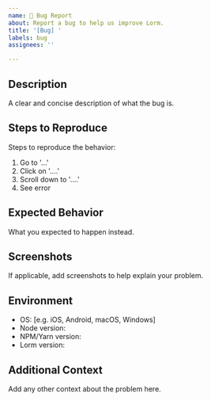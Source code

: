 ```yaml
---
name: 🐛 Bug Report
about: Report a bug to help us improve Lorm.
title: '[Bug] '
labels: bug
assignees: ''

---
```


## Description

A clear and concise description of what the bug is.

## Steps to Reproduce

Steps to reproduce the behavior:
1. Go to '...'
2. Click on '....'
3. Scroll down to '....'
4. See error

## Expected Behavior

What you expected to happen instead.

## Screenshots

If applicable, add screenshots to help explain your problem.

## Environment

- OS: [e.g. iOS, Android, macOS, Windows]
- Node version:
- NPM/Yarn version:
- Lorm version:

## Additional Context

Add any other context about the problem here.
